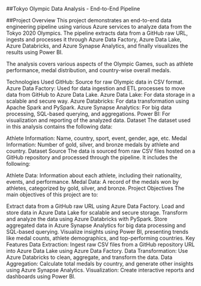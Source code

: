 ##Tokyo Olympic Data Analysis - End-to-End Pipeline

##Project Overview
This project demonstrates an end-to-end data engineering pipeline using various Azure services to analyze data from the Tokyo 2020 Olympics. The pipeline extracts data from a GitHub raw URL, ingests and processes it through Azure Data Factory, Azure Data Lake, Azure Databricks, and Azure Synapse Analytics, and finally visualizes the results using Power BI.

The analysis covers various aspects of the Olympic Games, such as athlete performance, medal distribution, and country-wise overall medals.

Technologies Used
GitHub: Source for raw Olympic data in CSV format.
Azure Data Factory: Used for data ingestion and ETL processes to move data from GitHub to Azure Data Lake.
Azure Data Lake: For data storage in a scalable and secure way.
Azure Databricks: For data transformation using Apache Spark and PySpark.
Azure Synapse Analytics: For big data processing, SQL-based querying, and aggregations.
Power BI: For visualization and reporting of the analyzed data.
Dataset
The dataset used in this analysis contains the following data:

Athlete Information: Name, country, sport, event, gender, age, etc.
Medal Information: Number of gold, silver, and bronze medals by athlete and country.
Dataset Source
The data is sourced from raw CSV files hosted on a GitHub repository and processed through the pipeline. It includes the following:

Athlete Data: Information about each athlete, including their nationality, events, and performance.
Medal Data: A record of the medals won by athletes, categorized by gold, silver, and bronze.
Project Objectives
The main objectives of this project are to:

Extract data from a GitHub raw URL using Azure Data Factory.
Load and store data in Azure Data Lake for scalable and secure storage.
Transform and analyze the data using Azure Databricks with PySpark.
Store aggregated data in Azure Synapse Analytics for big data processing and SQL-based querying.
Visualize insights using Power BI, presenting trends like medal counts, athlete demographics, and top-performing countries.
Key Features
Data Extraction: Ingest raw CSV files from a GitHub repository URL into Azure Data Lake using Azure Data Factory.
Data Transformation: Use Azure Databricks to clean, aggregate, and transform the data.
Data Aggregation: Calculate total medals by country, and generate other insights using Azure Synapse Analytics.
Visualization: Create interactive reports and dashboards using Power BI.
